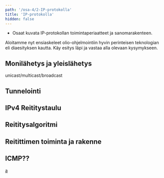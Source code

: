 ```yaml
---
path: '/osa-4/2-IP-protokolla'
title: 'IP-protokolla'
hidden: false
---
```



<text-box variant='learningObjectives' name='Oppimistavoitteet'>

- Osaat kuvata IP-protokollan toimintaperiaatteet ja sanomarakenteen.

</text-box>

Aloitamme nyt ensiaskeleet olio-ohjelmointiin hyvin perinteisen teknologian eli diaesityksen kautta. Käy esitys läpi ja vastaa alla olevaan kysymykseen.

## Monilähetys ja yleislähetys

unicast/multicast/broadcast


## Tunnelointi

## IPv4 Reititystaulu

## Reititysalgoritmi

## Reitittimen toiminta ja rakenne

## ICMP??

<pdf-slideshow>

[a](../slideshows/johdatus-olio-ohjelmointiin.pdf)

</pdf-slideshow>

<quiz id="2b9e2bdd-1bc3-4058-93e0-df0c85713f4b"></quiz>

